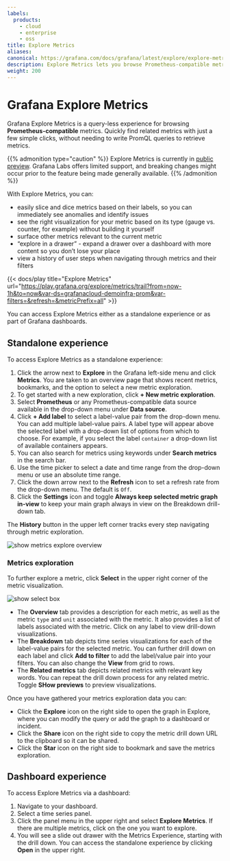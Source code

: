 ```yaml
---
labels:
  products:
    - cloud
    - enterprise
    - oss
title: Explore Metrics
aliases:
canonical: https://grafana.com/docs/grafana/latest/explore/explore-metrics/
description: Explore Metrics lets you browse Prometheus-compatible metrics using an intuitive, queryless experience.
weight: 200
---
```


# Grafana Explore Metrics

Grafana Explore Metrics is a query-less experience for browsing **Prometheus-compatible** metrics. Quickly find related metrics with just a few simple clicks, without needing to write PromQL queries to retrieve metrics.

{{% admonition type="caution" %}}
Explore Metrics is currently in [public preview](/docs/release-life-cycle/). Grafana Labs offers limited support, and breaking changes might occur prior to the feature being made generally available.
{{% /admonition %}}

With Explore Metrics, you can:

- easily slice and dice metrics based on their labels, so you can immediately see anomalies and identify issues
- see the right visualization for your metric based on its type (gauge vs. counter, for example) without building it yourself
- surface other metrics relevant to the current metric
- “explore in a drawer” - expand a drawer over a dashboard with more content so you don’t lose your place
- view a history of user steps when navigating through metrics and their filters
<!-- - easily pivot to other related telemetry, including logs or traces -->

{{< docs/play title="Explore Metrics" url="https://play.grafana.org/explore/metrics/trail?from=now-1h&to=now&var-ds=grafanacloud-demoinfra-prom&var-filters=&refresh=&metricPrefix=all" >}}

You can access Explore Metrics either as a standalone experience or as part of Grafana dashboards.

## Standalone experience

To access Explore Metrics as a standalone experience:

1. Click the arrow next to **Explore** in the Grafana left-side menu and click **Metrics**. You are taken to an overview page that shows recent metrics, bookmarks, and the option to select a new metric exploration.
1. To get started with a new exploration, click **+ New metric exploration**.
1. Select **Prometheus** or any Prometheus-compatible data source available in the drop-down menu under **Data source**.
1. Click **+ Add label** to select a label-value pair from the drop-down menu. You can add multiple label-value pairs. A label type will appear above the selected label with a drop-down list of options from which to choose. For example, if you select the label `container` a drop-down list of available containers appears.
1. You can also search for metrics using keywords under **Search metrics** in the search bar.
1. Use the time picker to select a date and time range from the drop-down menu or use an absolute time range.
1. Click the down arrow next to the **Refresh** icon to set a refresh rate from the drop-down menu. The default is `Off`.
1. Click the **Settings** icon and toggle **Always keep selected metric graph in-view** to keep your main graph always in view on the Breakdown drill-down tab.

The **History** button in the upper left corner tracks every step navigating through metric exploration.

![show metrics explore overview](/media/metrics-explore/metrics-explore-overview.png)

### Metrics exploration

To further explore a metric, click **Select** in the upper right corner of the metric visualization.

![show select box](/media/metrics-explore/select-metric.png)

- The **Overview** tab provides a description for each metric, as well as the metric `type` and `unit` associated with the metric. It also provides a list of labels associated with the metric. Click on any label to view drill-down visualizations.
- The **Breakdown** tab depicts time series visualizations for each of the label-value pairs for the selected metric. You can further drill down on each label and click **Add to filter** to add the label/value pair into your filters. You can also change the **View** from grid to rows.
- The **Related metrics** tab depicts related metrics with relevant key words. You can repeat the drill down process for any related metric. Toggle **SHow previews** to preview visualizations.

Once you have gathered your metrics exploration data you can:

- Click the **Explore** icon on the right side to open the graph in Explore, where you can modify the query or add the graph to a dashboard or incident.
- Click the **Share** icon on the right side to copy the metric drill down URL to the clipboard so it can be shared.
- Click the **Star** icon on the right side to bookmark and save the metrics exploration.

## Dashboard experience

To access Explore Metrics via a dashboard:

1. Navigate to your dashboard.
1. Select a time series panel.
1. Click the panel menu in the upper right and select **Explore Metrics**. If there are multiple metrics, click on the one you want to explore.
1. You will see a slide out drawer with the Metrics Experience, starting with the drill down. You can access the standalone experience by clicking **Open** in the upper right.
